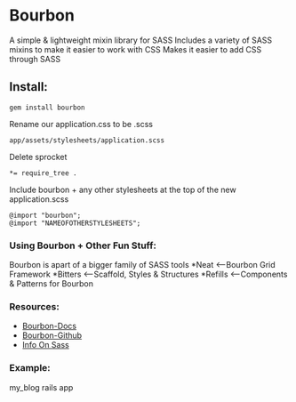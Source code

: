# Bourbon
A simple & lightweight mixin library for SASS
Includes a variety of SASS mixins to make it easier to work with CSS
Makes it easier to add CSS through SASS
## Install:
```
gem install bourbon
```
Rename our application.css to be .scss
```
app/assets/stylesheets/application.scss
```
Delete sprocket
```
*= require_tree .
```

Include bourbon + any other stylesheets at the top of the new application.scss
```
@import "bourbon";
@import "NAMEOFOTHERSTYLESHEETS";
```
### Using Bourbon + Other Fun Stuff:
Bourbon is apart of a bigger family of SASS tools
*Neat <--Bourbon Grid Framework
*Bitters <--Scaffold, Styles & Structures
*Refills <--Components & Patterns for Bourbon
### Resources:
* [Bourbon-Docs]
* [Bourbon-Github]
* [Info On Sass]

[Bourbon-Docs]: <http://bourbon.io/>
[Info On Sass]: <https://www.sitepoint.com/architecture-in-sass/>
[Bourbon-Github]: <https://github.com/thoughtbot/bourbon>

### Example:
my_blog rails app
